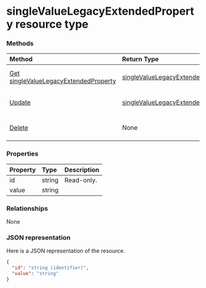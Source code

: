 # singleValueLegacyExtendedProperty resource type




### Methods

| Method		   | Return Type	|Description|
|:---------------|:--------|:----------|
|[Get singleValueLegacyExtendedProperty](../api/singlevaluelegacyextendedproperty_get.md) | [singleValueLegacyExtendedProperty](singlevaluelegacyextendedproperty.md) |Read properties and relationships of singleValueLegacyExtendedProperty object.|
|[Update](../api/singlevaluelegacyextendedproperty_update.md) | [singleValueLegacyExtendedProperty](singlevaluelegacyextendedproperty.md)	|Update singleValueLegacyExtendedProperty object. |
|[Delete](../api/singlevaluelegacyextendedproperty_delete.md) | None |Delete singleValueLegacyExtendedProperty object. |

### Properties
| Property	   | Type	|Description|
|:---------------|:--------|:----------|
|id|string| Read-only.|
|value|string||

### Relationships
None


### JSON representation

Here is a JSON representation of the resource.

<!-- {
  "blockType": "resource",
  "optionalProperties": [

  ],
  "@odata.type": "microsoft.graph.singleValueLegacyExtendedProperty"
}-->

```json
{
  "id": "string (identifier)",
  "value": "string"
}

```

<!-- uuid: 8fcb5dbc-d5aa-4681-8e31-b001d5168d79
2015-10-25 14:57:30 UTC -->
<!-- {
  "type": "#page.annotation",
  "description": "singleValueLegacyExtendedProperty resource",
  "keywords": "",
  "section": "documentation",
  "tocPath": ""
}-->